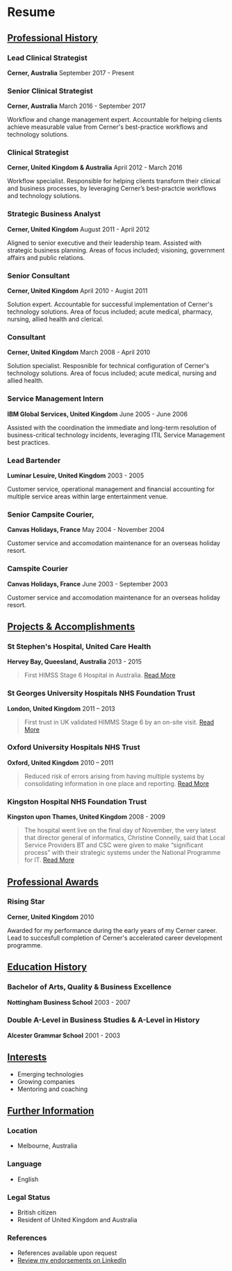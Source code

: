 # Resume

## [Professional History](#professionalhistory)

### Lead Clinical Strategist
**Cerner, Australia** 
September 2017 - Present

### Senior Clinical Strategist
**Cerner, Australia**
March 2016 - September 2017

Workflow and change management expert. Accountable for helping clients achieve measurable value from Cerner's best-practice workflows and technology solutions.

### Clinical Strategist
**Cerner, United Kingdom & Australia**
April 2012 - March 2016

Workflow specialist. Responsible for helping clients transform their clinical and business processes, by leveraging Cerner’s best-practcie workflows and technology solutions.

### Strategic Business Analyst
**Cerner, United Kingdom**
August 2011 - April 2012

Aligned to senior executive and their leadership team. Assisted with strategic business planning. Areas of focus included;  visioning, government affairs and public relations.

### Senior Consultant
**Cerner, United Kingdom**
April 2010 - Augist 2011

Solution expert. Accountable for successful implementation of Cerner's technology solutions. Area of focus included; acute medical, pharmacy, nursing, allied health and clerical.

###  Consultant
**Cerner, United Kingdom**
March 2008 - April 2010

Solution specialist. Resposnible for technical configuration of Cerner's technology solutions. Area of focus included; acute medical, nursing and allied health.

### Service Management Intern
**IBM Global Services, United Kingdom**
June 2005 - June 2006

Assisted with the coordination the immediate and long-term resolution of business-critical technology incidents, leveraging ITIL Service Management best practices.

### Lead Bartender
**Luminar Lesuire, United Kingdom**
2003 - 2005

Customer service, operational management and financial accounting for multiple service areas within large entertainment venue.

### Senior Campsite Courier,
**Canvas Holidays, France**
May 2004 - November 2004

Customer service and accomodation maintenance for an overseas holiday resort.

### Camspite Courier
**Canvas Holidays, France**
June 2003 - September 2003

Customer service and accomodation maintenance for an overseas holiday resort.

## [Projects & Accomplishments](#projectsalaccomplishments)

### St Stephen's Hospital, United Care Health
**Hervey Bay, Queesland, Australia**
2013 - 2015

>  First HIMSS Stage 6 Hospital in Australia.
[Read More](http://www.himssanalyticsasia.org/about/pressRoom-pressrelease19.asp)

### St Georges University Hospitals NHS Foundation Trust
**London, United Kingdom**
2011 – 2013

> First trust in UK validated HIMMS Stage 6 by an on-site visit.
[Read More](https://www.stgeorges.nhs.uk/newsitem/st-georges-receives-national-accreditation-himss-stage-6/)

### Oxford University Hospitals NHS Trust
**Oxford, United Kingdom**
2010 – 2011

> Reduced risk of errors arising from having multiple systems by consolidating information in one place and reporting.
[Read More](http://www.ouh.nhs.uk/patient-guide/documents/epr-case-study.pdf)

### Kingston Hospital NHS Foundation Trust
**Kingston upon Thames, United Kingdom**
2008 - 2009

> The hospital went live on the final day of November, the very latest that director general of informatics, Christine Connelly, said that Local Service Providers BT and CSC were given to make “significant process” with their strategic systems under the National Programme for IT.
[Read More](https://www.digitalhealth.net/2009/12/kingston-hits-go-live-date-with-cerner/)

## [Professional Awards](#professionalawards)

### Rising Star
**Cerner, United Kingdom**
2010

Awarded for my performance during the early years of my Cerner career. Lead to succesfull completion of Cerner's accelerated career development programme.

## [Education History](#educationalhistory)

### Bachelor of Arts, Quality & Business Excellence
**Nottingham Business School**
2003 - 2007

### Double A-Level in Business Studies &  A-Level in History
**Alcester Grammar School**
2001 - 2003

## [Interests](#interests)

- Emerging technologies
- Growing companies
- Mentoring and coaching

## [Further Information](#furtherinformation)

### Location

- Melbourne, Australia

### Language

- English

### Legal Status

- British citizen
- Resident of United Kingdom and Australia

### References

- References available upon request
- [Review my endorsements on LinkedIn](https://www.linkedin.com/in/dalecraigwright/)
